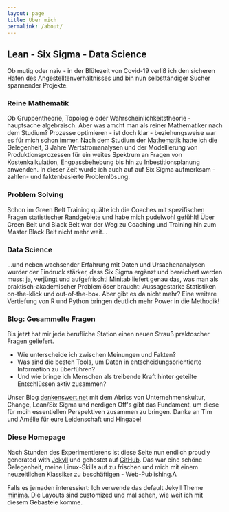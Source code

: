 ```yaml
---
layout: page
title: Über mich
permalink: /about/
---
```


## Lean - Six Sigma - Data Science

Ob mutig oder naiv - in der Blütezeit von Covid-19 verliß ich den sicheren Hafen des Angestelltenverhältnisses und bin nun selbsttändiger Sucher spannender Projekte.




### Reine Mathematik
Ob Gruppentheorie, Topologie oder Wahrscheinlichkeitstheorie - hauptsache algebraisch.
Aber was amcht man als reiner Mathematiker nach dem Studium?
Prozesse optimieren - ist doch klar - beziehungsweise war es für mich schon immer.
Nach dem Studium der [Mathematik](https://math.uni-bonn.de) hatte ich die Gelegenheit, 3 Jahre Wertstromanalysen und der Modellierung von Produktionsprozessen für ein weites Spektrum an Fragen von Kostenkalkulation, Engpassbehebung bis hin zu Inbestitionsplanung anwenden.
In dieser Zeit wurde ich auch auf auf Six Sigma aufmerksam - zahlen- und faktenbasierte Problemlösung.


### Problem Solving
Schon im Green Belt Training quälte ich die Coaches mit spezifischen Fragen statistischer Randgebiete und habe mich pudelwohl gefühlt!
Über Green Belt und Black Belt war der Weg zu Coaching und Training hin zum Master Black Belt nicht mehr weit...


### Data Science
...und neben wachsender Erfahrung mit Daten und Ursachenanalysen wurder der Eindruck stärker, dass Six Sigma ergänzt und bereichert werden muss: ja, verjüngt und aufgefrischt!
Minitab liefert genau das, was man als praktisch-akademischer Problemlöser braucht: Aussagestarke Statistiken on-the-klick und out-of-the-box.
Aber gibt es da nicht mehr? 
Eine weitere Vertiefung von R und Python bringen deutlich mehr Power in die Methodik!




### Blog: Gesammelte Fragen
Bis jetzt hat mir jede berufliche Station einen neuen Strauß praktoscher Fragen geliefert.

- Wie unterscheide ich zwischen Meinungen und Fakten?
- Was sind die besten Tools, um Daten in entscheidungsorientierte Information zu überführen? 
- Und wie bringe ich Menschen als treibende Kraft hinter geteilte Entschlüssen aktiv zusammen?

Unser Blog [denkenswert.net](https://denkenswert.net/) mit dem Abriss von Unternehmenskultur, Change, Lean/Six Sigma und nerdigen Off's gibt das Fundament, um diese für mcih essentiellen Perspektiven zusammen zu bringen.
Danke an Tim und Amélie für eure Leidenschaft und Hingabe!



### Diese Homepage

Nach Stunden des Experimentierens ist diese Seite nun endlich proudly generated with [Jekyll](https://jekyllrb.com) und gehostet auf [GitHub](https://github.com).
Das war eine schöne Gelegenheit, meine Linux-Skills auf zu frischen und mich mit einem neuzeitlichen Klassiker zu beschäftigen - Web-Publishing.A

Falls es jemaden interessiert: 
Ich verwende das default Jekyll Theme [minima](https://github.com/jekyll/minima).
Die Layouts sind customized und mal sehen, wie weit ich mit diesem Gebastele komme.
